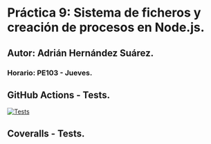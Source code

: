 # Práctica 9: Sistema de ficheros y creación de procesos en Node.js.
## Autor: Adrián Hernández Suárez.
### Horario: PE103 - Jueves.

## GitHub Actions - Tests.

[![Tests](https://github.com/ULL-ESIT-INF-DSI-2021/ull-esit-inf-dsi-20-21-prct09-async-fs-process-alu0101235516/actions/workflows/tests.yml/badge.svg)](https://github.com/ULL-ESIT-INF-DSI-2021/ull-esit-inf-dsi-20-21-prct09-async-fs-process-alu0101235516/actions/workflows/tests.yml)

## Coveralls - Tests.